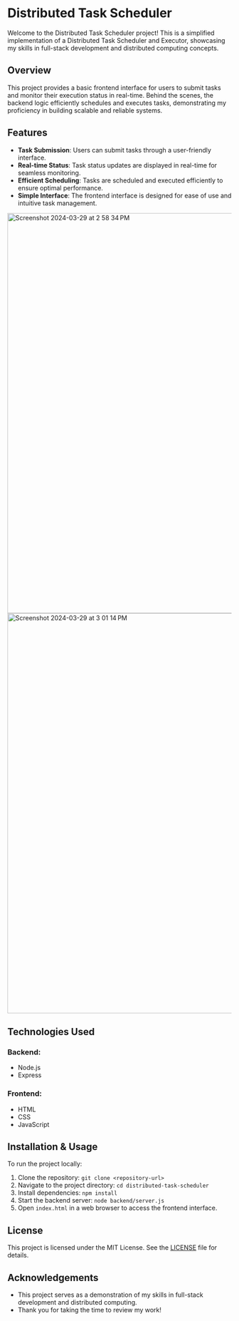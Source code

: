 # Distributed Task Scheduler

Welcome to the Distributed Task Scheduler project! This is a simplified implementation of a Distributed Task Scheduler and Executor, showcasing my skills in full-stack development and distributed computing concepts.

## Overview

This project provides a basic frontend interface for users to submit tasks and monitor their execution status in real-time. Behind the scenes, the backend logic efficiently schedules and executes tasks, demonstrating my proficiency in building scalable and reliable systems.

## Features

- **Task Submission**: Users can submit tasks through a user-friendly interface.
- **Real-time Status**: Task status updates are displayed in real-time for seamless monitoring.
- **Efficient Scheduling**: Tasks are scheduled and executed efficiently to ensure optimal performance.
- **Simple Interface**: The frontend interface is designed for ease of use and intuitive task management.



<img width="898" alt="Screenshot 2024-03-29 at 2 58 34 PM" src="https://github.com/shuddha2021/Distributed-Task-Manager/assets/81951239/b3cff5e0-89f2-4ee6-88bd-b7540fc9b221">
  
<img width="898" alt="Screenshot 2024-03-29 at 3 01 14 PM" src="https://github.com/shuddha2021/Distributed-Task-Manager/assets/81951239/e5f2c696-f1fb-481d-a6a6-f4debde0679e">

## Technologies Used

### Backend:
- Node.js
- Express

### Frontend:
- HTML
- CSS
- JavaScript

## Installation & Usage

To run the project locally:

1. Clone the repository: `git clone <repository-url>`
2. Navigate to the project directory: `cd distributed-task-scheduler`
3. Install dependencies: `npm install`
4. Start the backend server: `node backend/server.js`
5. Open `index.html` in a web browser to access the frontend interface.

## License

This project is licensed under the MIT License. See the [LICENSE](LICENSE) file for details.

## Acknowledgements

- This project serves as a demonstration of my skills in full-stack development and distributed computing.
- Thank you for taking the time to review my work!

